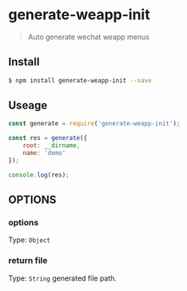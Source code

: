 # generate-weapp-init

> Auto generate wechat weapp menus

## Install

```bash
$ npm install generate-weapp-init --save
```

## Useage

```js
const generate = require('generate-weapp-init');

const res = generate({
    root: __dirname,
    name: 'demo'
});

console.log(res);
```

## OPTIONS

### options

Type: `Object`

### return file

Type: `String`
generated file path.

